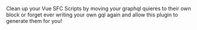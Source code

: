 Clean up your Vue SFC Scripts by moving your graphql quieres to their own block or forget
ever writing your own gql again and allow this plugin to generate them for you!